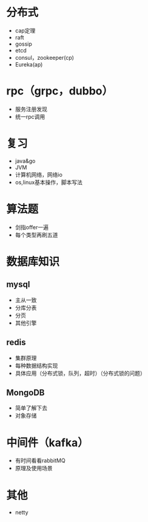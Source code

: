 # 分布式
+ cap定理
+ raft
+ gossip
+ etcd
+ consul，zookeeper(cp)
+ Eureka(ap)
# rpc（grpc，dubbo）
+ 服务注册发现
+ 统一rpc调用
# 复习
+ java&go
+ JVM
+ 计算机网络，网络io
+ os,linux基本操作，脚本写法
# 算法题
+ 剑指offer一遍
+ 每个类型再刷五道
# 数据库知识
## mysql
* 主从一致
* 分库分表
* 分页
* 其他引擎
## redis
* 集群原理
* 每种数据结构实现
* 具体应用（分布式锁，队列，超时）（分布式锁的问题）
## MongoDB
* 简单了解下去
* 对象存储
# 中间件（kafka）
+ 有时间看看rabbitMQ
+ 原理及使用场景
# 其他
+ netty
